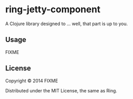 # ring-jetty-component

A Clojure library designed to ... well, that part is up to you.

## Usage

FIXME

## License

Copyright © 2014 FIXME

Distributed under the MIT License, the same as Ring.
